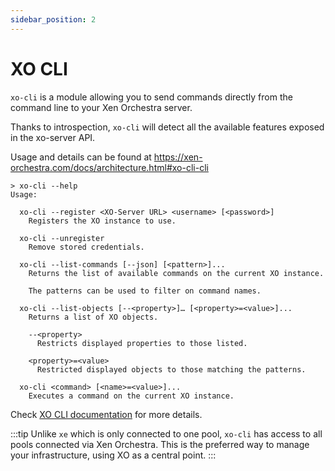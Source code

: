 ```yaml
---
sidebar_position: 2
---
```


# XO CLI

`xo-cli` is a module allowing you to send commands directly from the command line to your Xen Orchestra server.

Thanks to introspection, `xo-cli` will detect all the available features exposed in the xo-server API.

Usage and details can be found at https://xen-orchestra.com/docs/architecture.html#xo-cli-cli

```
> xo-cli --help
Usage:

  xo-cli --register <XO-Server URL> <username> [<password>]
    Registers the XO instance to use.

  xo-cli --unregister
    Remove stored credentials.

  xo-cli --list-commands [--json] [<pattern>]...
    Returns the list of available commands on the current XO instance.

    The patterns can be used to filter on command names.

  xo-cli --list-objects [--<property>]… [<property>=<value>]...
    Returns a list of XO objects.

    --<property>
      Restricts displayed properties to those listed.

    <property>=<value>
      Restricted displayed objects to those matching the patterns.

  xo-cli <command> [<name>=<value>]...
    Executes a command on the current XO instance.
```

Check [XO CLI documentation](https://xen-orchestra.com/docs/architecture.html#xo-cli-cli) for more details.

:::tip
Unlike `xe` which is only connected to one pool, `xo-cli` has access to all pools connected via Xen Orchestra. This is the preferred way to manage your infrastructure, using XO as a central point.
:::